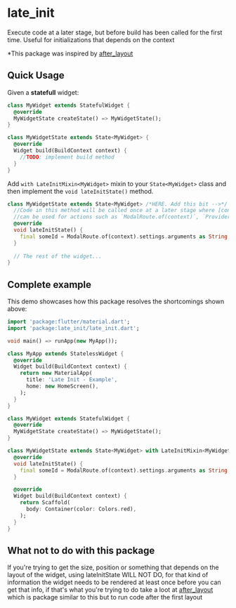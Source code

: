# late_init

Execute code at a later stage, but before build has been called for the first time. Useful for initializations that depends on the context

*This package was inspired by [after_layout](https://pub.dev/packages/after_layout)

## Quick Usage

Given a **statefull** widget:

```dart
class MyWidget extends StatefulWidget {
  @override
  MyWidgetState createState() => MyWidgetState();
}

class MyWidgetState extends State<MyWidget> {
  @override
  Widget build(BuildContext context) {
    //TODO: implement build method
  }
}
```

Add `with LateInitMixin<MyWidget>` mixin to your `State<MyWidget>` class and then implement the `void lateInitState()` method.

```dart
class MyWidgetState extends State<MyWidget> /*HERE. Add this bit -->*/ with LateInitMixin<MyWidget> {
  //Code in this method will be called once at a later stage where [context]
  //can be used for actions such as `ModalRoute.of(context)`, `Provider.of<>(context)`
  @override
  void lateInitState() {
    final someId = ModalRoute.of(context).settings.arguments as String;
  }
  
  // The rest of the widget...
}
```

## Complete example

This demo showcases how this package resolves the shortcomings shown above:

```dart
import 'package:flutter/material.dart';
import 'package:late_init/late_init.dart';

void main() => runApp(new MyApp());

class MyApp extends StatelessWidget {
  @override
  Widget build(BuildContext context) {
    return new MaterialApp(
      title: 'Late Init - Example',
      home: new HomeScreen(),
    );
  }
}

class MyWidget extends StatefulWidget {
  @override
  MyWidgetState createState() => MyWidgetState();
}

class MyWidgetState extends State<MyWidget> with LateInitMixin<MyWidget> {
  @override
  void lateInitState() {
    final someId = ModalRoute.of(context).settings.arguments as String;
  }

  @override
  Widget build(BuildContext context) {
    return Scaffold(
      body: Container(color: Colors.red),
    );
  }
}
```

## What not to do with this package
If you're trying to get the size, position or something that depends on the layout of the widget, using lateInitState WILL NOT DO, for that kind of information the widget needs to be rendered at least once before you can get that info, if that's what you're trying to do take a loot at [after_layout](https://pub.dev/packages/after_layout) which is package similar to this but to run code after the first layout

